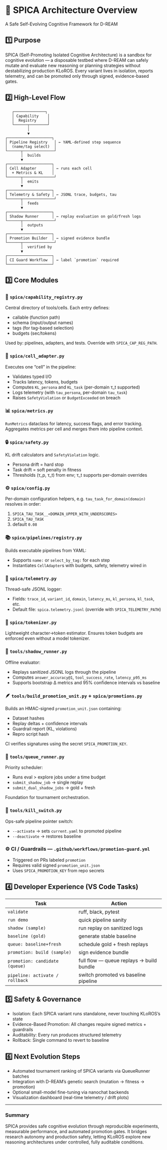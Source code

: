 # 🧠 SPICA Architecture Overview

A Safe Self-Evolving Cognitive Framework for D-REAM

## 1️⃣ Purpose

SPICA (Self-Promoting Isolated Cognitive Architecture) is a sandbox for cognitive evolution — a disposable testbed where D-REAM can safely mutate and evaluate new reasoning or planning strategies without destabilizing production KLoROS.
Every variant lives in isolation, reports telemetry, and can be promoted only through signed, evidence-based gates.

## 2️⃣ High-Level Flow
```
   ┌──────────────┐
   │ Capability    │
   │  Registry     │
   └──────┬────────┘
          │
          ▼
┌────────────────────┐
│ Pipeline Registry   │ ← YAML-defined step sequence
│  (name/tag select)  │
└──────┬──────────────┘
       │  builds
       ▼
┌────────────────────┐
│ Cell Adapter       │ ← runs each cell
│  + Metrics & KL    │
└──────┬──────────────┘
       │  emits
       ▼
┌────────────────────┐
│ Telemetry & Safety │ ← JSONL trace, budgets, tau
└──────┬──────────────┘
       │  feeds
       ▼
┌────────────────────┐
│ Shadow Runner      │ ← replay evaluation on gold/fresh logs
└──────┬──────────────┘
       │  outputs
       ▼
┌────────────────────┐
│ Promotion Builder  │ ← signed evidence bundle
└──────┬──────────────┘
       │  verified by
       ▼
┌────────────────────┐
│ CI Guard Workflow  │ ← label `promotion` required
└────────────────────┘
```

## 3️⃣ Core Modules

### 🧩 `spica/capability_registry.py`
Central directory of tools/cells. Each entry defines:
- callable (function path)
- schema (input/output names)
- tags (for tag-based selection)
- budgets (sec/tokens)

Used by: pipelines, adapters, and tests. Override with `SPICA_CAP_REG_PATH`.

### 🧠 `spica/cell_adapter.py`
Executes one “cell” in the pipeline:
- Validates typed I/O
- Tracks latency, tokens, budgets
- Computes `KL_persona` and `KL_task` (per-domain τ_t supported)
- Logs telemetry (with `tau_persona`, per-domain `tau_task`)
- Raises `SafetyViolation` or `BudgetExceeded` on breach

### 📊 `spica/metrics.py`
`RunMetrics` dataclass for latency, success flags, and error tracking. Aggregates metrics per cell and merges them into pipeline context.

### 🔒 `spica/safety.py`
KL drift calculators and `SafetyViolation` logic.
- Persona drift = hard stop
- Task drift = soft penalty in fitness
- Thresholds (τ_p, τ_t) from env; τ_t supports per-domain overrides

### ⚙️ `spica/config.py`
Per-domain configuration helpers, e.g. `tau_task_for_domain(domain)`
resolves in order:
1) `SPICA_TAU_TASK__<DOMAIN_UPPER_WITH_UNDERSCORES>`
2) `SPICA_TAU_TASK`
3) default `0.08`

### 📚 `spica/pipelines/registry.py`
Builds executable pipelines from YAML:
- Supports `name:` or `select_by_tag:` for each step
- Instantiates `CellAdapter`s with budgets, safety, telemetry wired in

### 📡 `spica/telemetry.py`
Thread-safe JSONL logger:
- Fields: `trace_id`, `variant_id`, `domain`, `latency_ms`, `kl_persona`, `kl_task`, etc.
- Default file: `spica.telemetry.jsonl` (override with `SPICA_TELEMETRY_PATH`)

### 🧮 `spica/tokenizer.py`
Lightweight character→token estimator. Ensures token budgets are enforced even without a model tokenizer.

### 🧭 `tools/shadow_runner.py`
Offline evaluator:
- Replays sanitized JSONL logs through the pipeline
- Computes `answer_accuracy@1`, `tool_success_rate`, `latency_p95_ms`
- Supports bootstrap Δ metrics and 95% confidence intervals vs baseline

### 🪶 `tools/build_promotion_unit.py` + `spica/promotions.py`
Builds an HMAC-signed `promotion_unit.json` containing:
- Dataset hashes
- Replay deltas + confidence intervals
- Guardrail report (KL, violations)
- Repro script hash

CI verifies signatures using the secret `SPICA_PROMOTION_KEY`.

### 🧩 `tools/queue_runner.py`
Priority scheduler:
- Runs eval > explore jobs under a time budget
- `submit_shadow_job` → single replay
- `submit_dual_shadow_jobs` → gold + fresh

Foundation for tournament orchestration.

### 🔄 `tools/kill_switch.py`
Ops-safe pipeline pointer switch:
- `--activate` → sets `current.yaml` to promoted pipeline
- `--deactivate` → restores baseline

### ⚙️ CI / Guardrails — `.github/workflows/promotion-guard.yml`
- Triggered on PRs labeled `promotion`
- Requires valid signed `promotion_unit.json`
- Uses `SPICA_PROMOTION_KEY` from repo secrets

## 4️⃣ Developer Experience (VS Code Tasks)

| Task                          | Action                                      |
|-------------------------------|---------------------------------------------|
| `validate`                    | ruff, black, pytest                          |
| `run demo`                    | quick pipeline sanity                        |
| `shadow (sample)`             | run replay on sanitized logs                 |
| `baseline (gold)`             | generate stable baseline                     |
| `queue: baseline+fresh`       | schedule gold + fresh replays                |
| `promotion: build (sample)`   | sign evidence bundle                         |
| `promotion: candidate (queue)`| full flow — queue replays → build bundle     |
| `pipeline: activate / rollback`| switch promoted vs baseline pipeline        |

## 5️⃣ Safety & Governance

- Isolation: Each SPICA variant runs standalone, never touching KLoROS’s state
- Evidence-Based Promotion: All changes require signed metrics + guardrails
- Auditability: Every run produces structured telemetry
- Rollback: Single command to revert to baseline

## 6️⃣ Next Evolution Steps

- Automated tournament ranking of SPICA variants via QueueRunner batches
- Integration with D-REAM’s genetic search (mutation → fitness → promotion)
- Optional small-model fine-tuning via nanochat backends
- Visualization dashboard (real-time telemetry / drift plots)

---

### Summary

SPICA provides safe cognitive evolution through reproducible experiments, measurable performance, and automated promotion gates.
It bridges research autonomy and production safety, letting KLoROS explore new reasoning architectures under controlled, fully auditable conditions.

